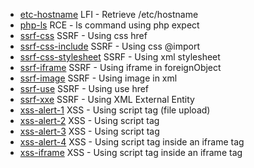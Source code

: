 
- [etc-hostname](https://github.com/edoardottt/secfiles/blob/main/svg/etc-hostname.svg) LFI - Retrieve /etc/hostname
- [php-ls](https://github.com/edoardottt/secfiles/blob/main/svg/php-ls.svg) RCE - ls command using php expect
- [ssrf-css](https://github.com/edoardottt/secfiles/blob/main/svg/ssrf-css.svg) SSRF - Using css href
- [ssrf-css-include](https://github.com/edoardottt/secfiles/blob/main/svg/ssrf-css-include.svg) SSRF - Using css @import
- [ssrf-css-stylesheet](https://github.com/edoardottt/secfiles/blob/main/svg/ssrf-css-stylesheet.svg) SSRF - Using xml stylesheet
- [ssrf-iframe](https://github.com/edoardottt/secfiles/blob/main/svg/ssrf-iframe.svg) SSRF - Using iframe in foreignObject
- [ssrf-image](https://github.com/edoardottt/secfiles/blob/main/svg/ssrf-image.svg) SSRF - Using image in xml
- [ssrf-use](https://github.com/edoardottt/secfiles/blob/main/svg/ssrf-use.svg) SSRF - Using use href
- [ssrf-xxe](https://github.com/edoardottt/secfiles/blob/main/svg/ssrf-xxe.svg) SSRF - Using XML External Entity
- [xss-alert-1](https://github.com/edoardottt/secfiles/blob/main/svg/xss-alert-1.svg) XSS - Using script tag (file upload)
- [xss-alert-2](https://github.com/edoardottt/secfiles/blob/main/svg/xss-alert-2.svg) XSS - Using script tag
- [xss-alert-3](https://github.com/edoardottt/secfiles/blob/main/svg/xss-alert-3.svg) XSS - Using script tag
- [xss-alert-4](https://github.com/edoardottt/secfiles/blob/main/svg/xss-alert-4.svg) XSS - Using script tag inside an iframe tag
- [xss-iframe](https://github.com/edoardottt/secfiles/blob/main/svg/xss-iframe.svg) XSS - Using script tag inside an iframe tag
